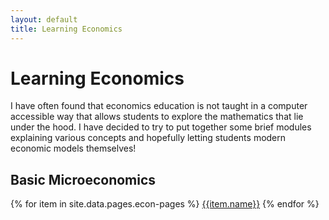 ```yaml
---
layout: default
title: Learning Economics
---
```


# Learning Economics

I have often found that economics education is not taught in a computer accessible way that allows students to explore the mathematics that lie under the hood. I have decided to try to put together some brief modules explaining various concepts and hopefully letting students modern economic models themselves!

## Basic Microeconomics
{% for item in site.data.pages.econ-pages %}
[{{item.name}}]({{item.link}})
{% endfor %}